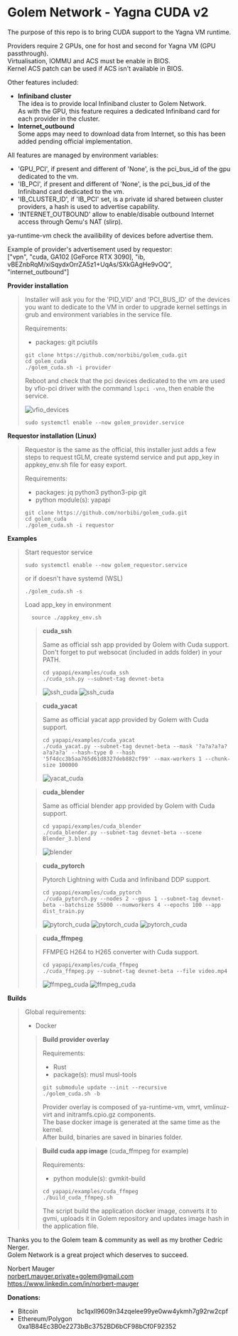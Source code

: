 # Golem Network - Yagna CUDA v2
  
The purpose of this repo is to bring CUDA support to the Yagna VM runtime.
  
Providers require 2 GPUs, one for host and second for Yagna VM (GPU passthrough).  
Virtualisation, IOMMU and ACS must be enable in BIOS.  
Kernel ACS patch can be used if ACS isn't available in BIOS.

Other features included:  
- **Infiniband cluster**  
The idea is to provide local Infiniband cluster to Golem Network.  
As with the GPU, this feature requires a dedicated Infiniband card for each provider in the cluster.
- **Internet_outbound**  
Some apps may need to download data from Internet, so this has been added pending official implementation.  

All features are managed by environment variables:
- 'GPU_PCI', if present and different of 'None', is the pci_bus_id of the gpu dedicated to the vm.
- 'IB_PCI', if present and different of 'None', is the pci_bus_id of the Infiniband card dedicated to the vm.
- 'IB_CLUSTER_ID', if 'IB_PCI' set, is a private id shared between cluster providers, a hash is used to advertise capability.
- 'INTERNET_OUTBOUND' allow to enable/disable outbound Internet access through Qemu's NAT (slirp). 

ya-runtime-vm check the availibility of devices before advertise them. 

Example of provider's advertisement used by requestor:  
["vpn", "cuda, GA102 [GeForce RTX 3090], "ib, vBEZnbRqM/xiSqydxOrrZA5z1+UqAs/SXkGAgHe9vOQ", "internet_outbound"]


**Provider installation**  
>  
>Installer will ask you for the 'PID_VID' and 'PCI_BUS_ID' of the devices you want to dedicate to the VM in order to upgrade kernel settings in grub and environment variables in the service file. 
>
>Requirements:
>- packages: git pciutils  
>```
>git clone https://github.com/norbibi/golem_cuda.git  
>cd golem_cuda 
>./golem_cuda.sh -i provider  
>```  
>  
>Reboot and check that the pci devices dedicated to the vm are used by vfio-pci driver with the command ```lspci -vnn```, then enable the service.  
> 
>![vfio_devices](screenshots/vfio_devices.png)  
>```  
>sudo systemctl enable --now golem_provider.service  
>```  

**Requestor installation (Linux)**
>  
>Requestor is the same as the official, this installer just adds a few steps to request tGLM, create systemd service and put app_key in appkey_env.sh file for easy export. 
>  
>Requirements:
>- packages: jq python3 python3-pip git  
>- python module(s): yapapi  
>```  
>git clone https://github.com/norbibi/golem_cuda.git  
>cd golem_cuda  
>./golem_cuda.sh -i requestor  
>```  

**Examples**
>Start requestor service  
>```
>sudo systemctl enable --now golem_requestor.service  
>```
> or if doesn't have systemd (WSL)  
>```
>./golem_cuda.sh -s
>```
>Load app_key in environment
>```
>	source ./appkey_env.sh
>```
>>**cuda_ssh**
>>
>> Same as official ssh app provided by Golem with Cuda support.  
>> Don't forget to put websocat (included in adds folder) in your PATH.  
>>```
>>cd yapapi/examples/cuda_ssh
>>./cuda_ssh.py --subnet-tag devnet-beta
>>```
>>![ssh_cuda](screenshots/ssh_cuda_1.png)
>>![ssh_cuda](screenshots/ssh_cuda_2.png)
>
>>**cuda_yacat**
>>
>> Same as official yacat app provided by Golem with Cuda support.
>>```
>>cd yapapi/examples/cuda_yacat
>>./cuda_yacat.py --subnet-tag devnet-beta --mask '?a?a?a?a?a?a?a?a' --hash-type 0 --hash '5f4dcc3b5aa765d61d8327deb882cf99' --max-workers 1 --chunk-size 100000
>>```
>>![yacat_cuda](screenshots/yacat_cuda.png)
>
>>**cuda_blender**
>>  
>> Same as official blender app provided by Golem with Cuda support.
>>```
>>cd yapapi/examples/cuda_blender  
>>./cuda_blender.py --subnet-tag devnet-beta --scene Blender_3.blend
>>```  
>>![blender](screenshots/blender_cuda.png)
>
>>**cuda_pytorch**
>>  
>> Pytorch Lightning with Cuda and Infiniband DDP support.  
>>```
>>cd yapapi/examples/cuda_pytorch  
>>./cuda_pytorch.py --nodes 2 --gpus 1 --subnet-tag devnet-beta --batchsize 55000 --numworkers 4 --epochs 100 --app dist_train.py  
>>```  
>>![pytorch_cuda](screenshots/pytorch_cuda_1.png)
>>![pytorch_cuda](screenshots/pytorch_cuda_2.png)
>>![pytorch_cuda](screenshots/pytorch_cuda_3.png)
>
>>**cuda_ffmpeg**
>>  
>> FFMPEG H264 to H265 converter with Cuda support.
>>```
>>cd yapapi/examples/cuda_ffmpeg  
>>./cuda_ffmpeg.py --subnet-tag devnet-beta --file video.mp4
>>```  
>>![ffmpeg_cuda](screenshots/ffmpeg_cuda_1.png)
>>![ffmpeg_cuda](screenshots/ffmpeg_cuda_2.png)

**Builds**  
>  
>Global requirements:
>- Docker
>  
>>**Build provider overlay**
>>
>>Requirements: 
>>- Rust  
>>- package(s): musl musl-tools
>>
>>```
>>git submodule update --init --recursive
>>./golem_cuda.sh -b
>>```
>>Provider overlay is composed of ya-runtime-vm, vmrt, vmlinuz-virt and initramfs.cpio.gz components.  
>>The base docker image is generated at the same time as the kernel.  
>>After build, binaries are saved in binaries folder.  
>
>>**Build cuda app image** (cuda_ffmpeg for example)
>>
>>Requirements:    
>>- python module(s): gvmkit-build  
>>
>>```
>>cd yapapi/examples/cuda_ffmpeg  
>>./build_cuda_ffmpeg.sh
>>```
>>The script build the application docker image, converts it to gvmi, uploads it in Golem repository and updates image hash in the application file.

Thanks you to the Golem team & community as well as my brother Cedric Nerger.  
Golem Network is a great project which deserves to succeed.  
  
Norbert Mauger  
norbert.mauger.private+golem@gmail.com  
https://www.linkedin.com/in/norbert-mauger  

**Donations:**  
- Bitcoin &emsp;&emsp;&emsp;&emsp;&emsp;&emsp;bc1qxll9609n34zqelee99ye0ww4ykmh7g92rw2cpf  
- Ethereum/Polygon&emsp;0xa1B84Ec3B0e2273bBc3752BD6bCF98bCf0F92352  
